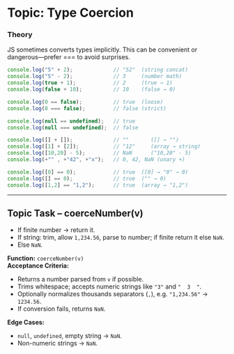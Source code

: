 # Topic: Type Coercion

### Theory
JS sometimes converts types implicitly. This can be convenient or dangerous—prefer === to avoid surprises.
```js
console.log("5" + 2);             // "52"  (string concat)
console.log("5" - 2);             // 3     (number math)
console.log(true + 1);            // 2     (true → 1)
console.log(false + 10);          // 10    (false → 0)

console.log(0 == false);          // true  (loose)
console.log(0 === false);         // false (strict)

console.log(null == undefined);   // true
console.log(null === undefined);  // false

console.log([] + []);             // ""       ([] → "")
console.log([1] + [2]);           // "12"     (array → string)
console.log([10,20] - 5);         // NaN      ("10,20" - 5)
console.log(+"" , +"42", +"x");   // 0, 42, NaN (unary +)

console.log([0] == 0);            // true  ([0] → "0" → 0)
console.log([] == 0);             // true  ("" → 0)
console.log([1,2] == "1,2");      // true  (array → "1,2")
```

---

## Topic Task – **coerceNumber(v)**
- If finite number → return it.
- If string: trim, allow `1,234.56`, parse to number; if finite return it else `NaN`.
- Else `NaN`.

**Function:** `coerceNumber(v)`  
**Acceptance Criteria:**
- Returns a number parsed from `v` if possible.
- Trims whitespace; accepts numeric strings like `"3"` and `"  3  "`.
- Optionally normalizes thousands separators (`,`), e.g. `"1,234.56"` → `1234.56`.
- If conversion fails, returns `NaN`.

**Edge Cases:**
- `null`, `undefined`, empty string → `NaN`.
- Non-numeric strings → `NaN`.
